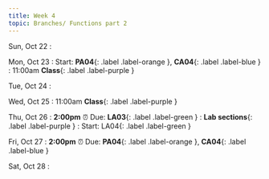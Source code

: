 ```yaml
---
title: Week 4
topic: Branches/ Functions part 2
---
```

Sun, Oct 22
: 

Mon, Oct 23
: Start: **PA04**{: .label .label-orange }, **CA04**{: .label .label-blue }
: 11:00am **Class**{: .label .label-purple }


Tue, Oct 24
: 

Wed, Oct 25
: 11:00am **Class**{: .label .label-purple } 


Thu, Oct 26
: **2:00pm**  ⏰  Due: **LA03**{: .label .label-green }
: **Lab sections**{: .label .label-purple }
: Start: LA04{: .label .label-green }


Fri, Oct 27
: **2:00pm**  ⏰  Due: **PA04**{: .label .label-orange }, **CA04**{: .label .label-blue }


Sat, Oct 28
: 

